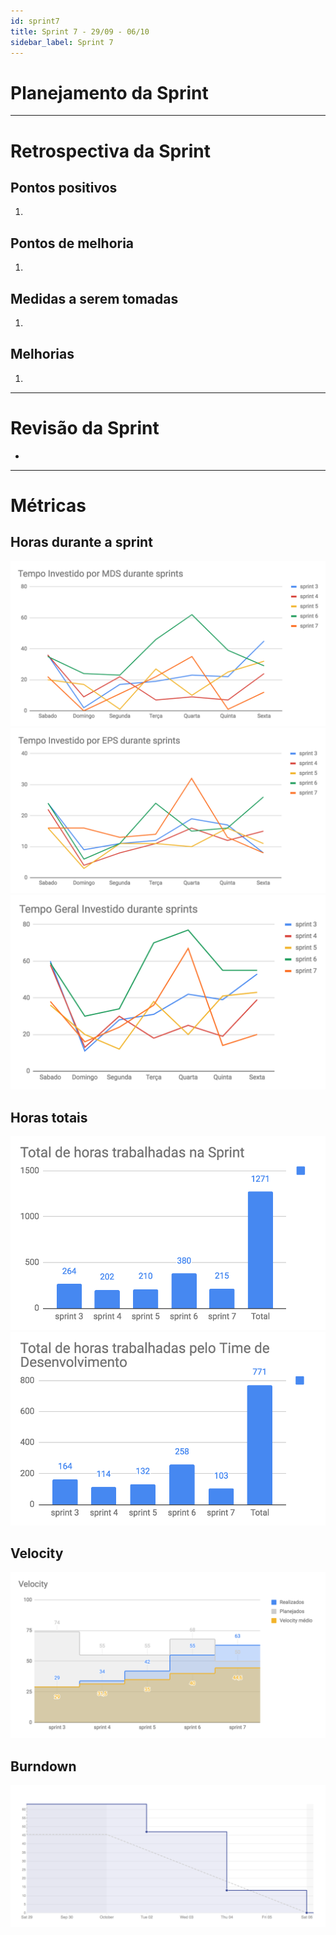 ```yaml
---
id: sprint7
title: Sprint 7 - 29/09 - 06/10
sidebar_label: Sprint 7
---
```


# Planejamento da Sprint

-------------------------------------------------------------------------------
# Retrospectiva da Sprint
## Pontos positivos
1. 

## Pontos de melhoria
1. 

## Medidas a serem tomadas
1. 

## Melhorias
1. 

-------------------------------------------------------------------------------
# Revisão da Sprint
* 
-------------------------------------------------------------------------------
# Métricas
## Horas durante a sprint
![tempo-mds-7](assets/sprints/tempo-mds-7.png)
![tempo-eps-7](assets/sprints/tempo-eps-7.png)
![tempo-geral-7](assets/sprints/tempo-geral-7.png)

## Horas totais
![total-horas-7](assets/sprints/total-horas-7.png)
![total-horas-td-7](assets/sprints/total-horas-td-7.png)

## Velocity
![velocity-7](assets/sprints/velocity-7.png)

## Burndown
![burndown-7](assets/sprints/burndown-7.png)